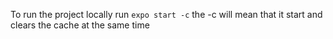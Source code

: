To run the project locally run `expo start -c` the -c will mean that it start and clears the cache at the same time